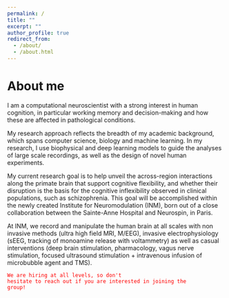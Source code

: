 ```yaml
---
permalink: /
title: ""
excerpt: ""
author_profile: true
redirect_from: 
  - /about/
  - /about.html
---
```


About me
======
I am a computational neuroscientist with a strong interest in human cognition, in particular working memory and decision-making and how these are affected in pathological conditions.  

My research approach reflects the breadth of my academic background, which spans computer science, biology and machine learning. In my research, I use biophysical and deep learning models to guide the analyses of large scale recordings, as well as the design of novel human experiments.  

My current research goal is to help unveil the across-region interactions along the primate brain that support cognitive flexibility, and whether their disruption is the basis for the cognitive inflexibility observed in clinical populations, such as schizophrenia. This goal will be accomplished within the newly created Institute for Neuromodulation (INM), born out of a close collaboration between the Sainte-Anne Hospital and Neurospin, in Paris.

At INM, we record and manipulate the human brain at all scales with non invasive methods (ultra high field MRI, M/EEG), invasive electrophysiology (sEEG, tracking of monoamine release with voltammetry) as well as casual interventions (deep brain stimulation, pharmacology, vagus nerve stimulation, focused ultrasound stimulation + intravenous infusion of microbubble agent and TMS).


<code style="color : red">We are hiring at all levels, so don't hesitate to reach out if you are interested in joining the group!</code>


